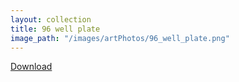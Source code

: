 ```yaml
---
layout: collection
title: 96 well plate
image_path: "/images/artPhotos/96_well_plate.png"
---
```

  [Download](https://github.com/scotttmoen/Art)
